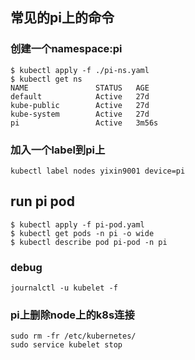 
## 常见的pi上的命令

### 创建一个namespace:pi
```
$ kubectl apply -f ./pi-ns.yaml 
$ kubectl get ns
NAME               STATUS   AGE
default            Active   27d
kube-public        Active   27d
kube-system        Active   27d
pi                 Active   3m56s

```

### 加入一个label到pi上
```
kubectl label nodes yixin9001 device=pi
```

## run pi pod
```
$ kubectl apply -f pi-pod.yaml
$ kubectl get pods -n pi -o wide
$ kubectl describe pod pi-pod -n pi
```

### debug
```
journalctl -u kubelet -f
```

### pi上删除node上的k8s连接
```
sudo rm -fr /etc/kubernetes/
sudo service kubelet stop
```